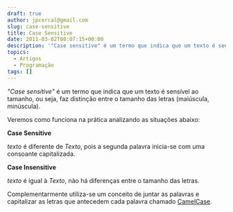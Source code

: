 ```yaml
---
draft: true
author: jpcercal@gmail.com
slug: case-sensitive
title: Case Sensitive
date: 2011-03-02T00:07:15+00:00
description: '"Case sensitive" é um termo que indica que um texto é sensível ao tamanho, ou seja, faz distinção entre o tamanho das letras (maiúscula, minúscula).'
topics:
  - Artigos
  - Programação
tags: []
---
```


_"Case sensitive"_ é um termo que indica que um texto é sensível ao tamanho, ou seja, faz distinção entre o tamanho das letras (maiúscula, minúscula).

Veremos como funciona na prática analizando as situações abaixo:

**Case Sensitive**

_texto_ é diferente de _Texto_, pois a segunda palavra inicia-se com uma consoante capitalizada.

**Case Insensitive**

_texto_ é igual à _Texto_, não há diferenças entre o tamanho das letras.

Complementarmente utiliza-se um conceito de juntar as palavras e capitalizar as letras que antecedem cada palavra chamado [CamelCase](http://sistemas.cekurte.com/blog/o-padrao-camelcase/ "O Padrão CamelCase").
